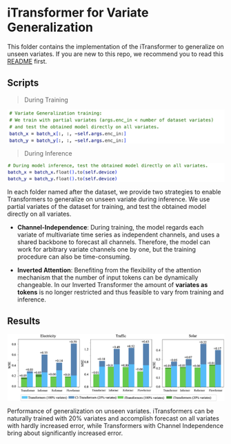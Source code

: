 # iTransformer for Variate Generalization

This folder contains the implementation of the iTransformer to generalize on unseen variates. If you are new to this repo, we recommend you to read this [README](../multivariate_forecast/README.md) first.

## Scripts

> During Training
<p align="center">
<img src="../../figures/pt.png" alt="" align=center />
</p>

> During Inference
<p align="center">
<img src="../../figures/pi.png" alt="" align=center />
</p>

In each folder named after the dataset, we provide two strategies to enable Transformers to generalize on unseen variate during inference. We use partial variates of the dataset for training, and test the obtained model directly on all variates.

* **Channel-Independence**: During training, the model regards each variate of multivariate time series as independent channels, and uses a shared backbone to forecast all channels. Therefore, the model can work for arbitrary variate channels one by one, but the training procedure can also be time-consuming.

* **Inverted Attention**: Benefiting from the flexibility of the attention mechanism that the number of input tokens can be dynamically changeable. In our Inverted Transformer the amount of **variates as tokens** is no longer restricted and thus feasible to vary from training and inference.

## Results

<p align="center">
<img src="../../figures/generability.png" alt="" align=center />
</p>

Performance of generalization on unseen variates. iTransformers can be naturally trained with 20% variates and accomplish forecast on all variates with hardly increased error, while Transformers with Channel Independence bring about significantly increased error.
